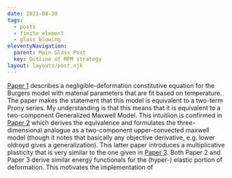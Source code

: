 ```yaml
---
date: 2021-08-30
tags:
  - posts
  - finite_element
  - glass_blowing
eleventyNavigation:
  parent: Main Glass Post
  key: Outline of MPM strategy
layout: layouts/post.njk
---
```


[Paper 1](https://ceramics.onlinelibrary.wiley.com/doi/full/10.1111/jace.16963) 
describes a negligible-deformation constitutive equation for the Burgers model with material parameters 
that are fit based on temperature. The paper makes the statement that
this model is equivalent to a two-term Prony series. My understanding is that 
this means that it is equivalent to a two-component Generalized Maxwell Model.
This intuitiion is confirmed in [Paper 2](https://www.mdpi.com/2311-5521/3/4/69) which derives 
the equivalence and formulates the three-dimensional analogue as a two-component upper-convected maxwell model
(though it notes that basically any objective derivative, e.g. lower oldroyd gives a generalization).
This latter paper introduces a multiplicative plasticity that is very similar to 
the one given in [Paper 3](https://dl.acm.org/doi/10.1145/2786784.2786798).
Both Paper 2 and Paper 3 derive similar energy functionals for the (hyper-) elastic
portion of deformation. This motivates the implementation of 

